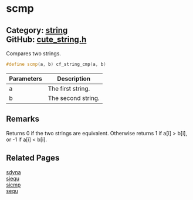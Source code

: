[//]: # (This file is automatically generated by Cute Framework's docs parser.)
[//]: # (Do not edit this file by hand!)
[//]: # (See: https://github.com/RandyGaul/cute_framework/blob/master/samples/docs_parser.cpp)
[](../header.md ':include')

# scmp

Category: [string](/api_reference?id=string)  
GitHub: [cute_string.h](https://github.com/RandyGaul/cute_framework/blob/master/include/cute_string.h)  
---

Compares two strings.

```cpp
#define scmp(a, b) cf_string_cmp(a, b)
```

Parameters | Description
--- | ---
a | The first string.
b | The second string.

## Remarks

Returns 0 if the two strings are equivalent. Otherwise returns 1 if a[i] > b[i], or -1 if a[i] < b[i].

## Related Pages

[sdyna](/string/sdyna.md)  
[siequ](/string/siequ.md)  
[sicmp](/string/sicmp.md)  
[sequ](/string/sequ.md)  
